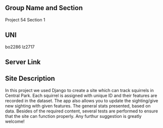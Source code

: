 ## Group Name and Section

Project 54
Section 1

## UNI
bo2286
lz2717

## Server Link



## Site Description
In this project we used Django to create a site which can track squirrels in Central Park. Each squirrel is assigned with unique ID and their features are recorded in the dataset. The app also allows you to update the sighting/give new sighting with given features. The general stats presented, based on data.
Besides of the required content, several tests are performed to ensure that the site can function properly.
Any furthur suggestion is greatly welcome!
